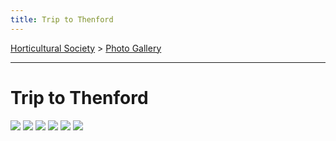 ```yaml
---
title: Trip to Thenford
---
```



[Horticultural Society](/horticultural-society) > [Photo Gallery](/horticultural-society/PhotoGallery)

----


# Trip to Thenford

![](https://lh3.googleusercontent.com/pw/ACtC-3cTMurZpLpXJqXLDgJsOUmV8BXrhNZnZI7APdGSUAyvxFz8oVnng3xNlDH4o4-UcOa0S6xHP_f_QGBwch0BblTzIpAZml0CTzNZbBFkaZgGC7hXTusNU4nSf7VWlEIVmLyO7uvWr9ux0E3KEB6RLnqJ=w807-h443-no?authuser=0)
![](https://lh3.googleusercontent.com/pw/ACtC-3dMsBLo9YUJgr-poBzio-bSyuHy3L2AZU--z8-1dgzcd9tLl_agyb0EUSlDNcs-Xqp64OsJClHnCH5HcpyjdGlaFwaP4H6z--XlOjgmxRnPzq79iW7AYvXw96Dyc0UKJfbUsPwvmhJodEv70oNeIx37=w704-h454-no?authuser=0)
![](https://lh3.googleusercontent.com/pw/ACtC-3ctCg7IMmpZijbwP8bA_uupX2tDlT1t7yuKA7NDtLzthruQnk4EUTr8t7o0tNjZ_HsUI7xrYrF0K9HnbAQA-1H5TuIsuMUKDnKkojtV15h6PvcMr2VP41sCEkA8k3h_cdnSRtFZ7JFr-kvBaTmczMkC=w733-h571-no?authuser=0)
![](https://lh3.googleusercontent.com/pw/ACtC-3c2Ckcz_Kpmyi4_NWimxrhq7rVf5Cm4wD15WkZx4xt3IrmMQjzWQpOmg2JuW_40JgbkMhkxy3ASm1nnXCdpwmbthz0w32E00Jec5ZFeApm9NYx0cGqb0AQa8T6Wem7tDj0t-XEGAEcYYjzOH7teBFTb=w807-h609-no?authuser=0)
![](https://lh3.googleusercontent.com/pw/ACtC-3fzyu-IRqaUIEWvA04el_ACwvvZe97aT9rGFvgf2pt4nhc7HInoUf-MQ0jaDbH-4vx3B_gNegUePBH6Sbi_tsoMLdT_UXqvwxz0KOQAYDcVy2ihb_eykYsSuJwpZl64TRZVHV9TtA9hoVRL7fCHWtg6=w393-h479-no?authuser=0)
![](https://lh3.googleusercontent.com/pw/ACtC-3fgxZ83okP-xmifinJ77z43COzFWDpl9u-XkCH7YMVDLD2qI_AIYQcsg-r0BymJ1i7I1B28iPR7q1nJ50mJ2QTBCCrrxTJ69fUTM5cEncENAVSEKwFbz8PGAFYSri413gJ7oMfvU3BA22htZNvCFix4=w457-h602-no?authuser=0)
